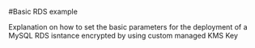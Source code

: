 #Basic RDS example

Explanation on how to set the basic parameters for the deployment of a MySQL RDS isntance encrypted by using custom managed KMS Key